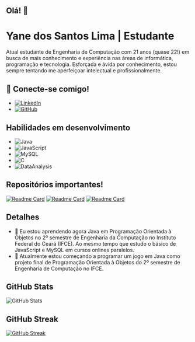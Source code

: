 ## Olá! 👋

# Yane dos Santos Lima | Estudante

Atual estudante de Engenharia de Computação com 21 anos (quase 22!) em busca de mais conhecimento e experiência nas áreas de informática, programação e tecnologia. Esforçada e ávida por conhecimento, estou sempre tentando me aperfeiçoar intelectual e profissionalmente.

## 🔗 Conecte-se comigo! 
- [![LinkedIn](https://img.shields.io/badge/LinkedIn-000?style=for-the-badge&logo=linkedin&logoColor=0E76A8)](www.linkedin.com/in/yyanesantos)
- [![GitHub](https://img.shields.io/badge/GitHub-000?style=for-the-badge&logo=github)](https://github.com/yyanesantos)

## Habilidades em desenvolvimento

- ![Java](https://img.shields.io/badge/Java-000?style=for-the-badge&logo=java)
- ![JavaScript](https://img.shields.io/badge/JavaScript-000?style=for-the-badge&logo=javascript)
- ![MySQL](https://img.shields.io/badge/MySQL-000?style=for-the-badge&logo=MySQL
)
- ![C](https://img.shields.io/badge/C-000?style=for-the-badge&logo=c)
- ![DataAnalysis](https://img.shields.io/badge/Data%20Analysis-000?style=for-the-badge&logo=DataAnalysis)

## Repositórios importantes!

[![Readme Card](https://github-readme-stats.vercel.app/api/pin/?username=yyanesantos&repo=Gestao-servidor-carros)](https://github.com/anuraghazra/github-readme-stats)
[![Readme Card](https://github-readme-stats.vercel.app/api/pin/?username=yyanesantos&repo=Estacao-ferroviario)](https://github.com/anuraghazra/github-readme-stats)
[![Readme Card](https://github-readme-stats.vercel.app/api/pin/?username=yyanesantos&repo=Desafio-Escrevendo-as-Classes-de-Um-Jogo)](https://github.com/anuraghazra/github-readme-stats)

## Detalhes

- 🌱 Eu estou aprendendo agora Java em Programação Orientada à Objetos no 2º semestre de Engenharia da Computação no Instituto Federal do Ceará (IFCE). Ao mesmo tempo que estudo o básico de JavaScript e MySQL em cursos onlines paralelos.
- 📝 Atualmente estou começando a programar um jogo em Java como projeto final de Programação Orientada à Objetos do 2º semestre de Engenharia de Computação no IFCE.

## GitHub Stats

![GitHub Stats](https://github-readme-stats.vercel.app/api?username=yyanesantos&theme=cobalt&show_icons=true)

## GitHub Streak

[![GitHub Streak](https://streak-stats.demolab.com/?user=yyanesantos&theme=cobalt&background=000&border=30A3DC&dates=FFF)](https://git.io/streak-stats)



<!--
**yyanesantos/yyanesantos** is a ✨ _special_ ✨ repository because its `README.md` (this file) appears on your GitHub profile.

Here are some ideas to get you started:

- 🔭 I’m currently working on ...
- 🌱 I’m currently learning ...
- 👯 I’m looking to collaborate on ...
- 🤔 I’m looking for help with ...
- 💬 Ask me about ...
- 📫 How to reach me: ...
- 😄 Pronouns: ...
- ⚡ Fun fact: ...
-->
